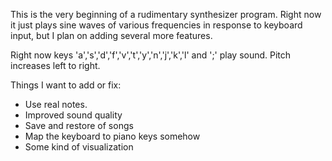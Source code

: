 This is the very beginning of a rudimentary synthesizer program.  Right now it just plays sine waves of various frequencies in response to keyboard input, but I plan on adding several more features.


Right now keys 'a','s','d','f','v','t','y','n','j','k','l' and ';' play sound.  Pitch increases left to right.


Things I want to add or fix:
   * Use real notes.
   * Improved sound quality
   * Save and restore of songs
   * Map the keyboard to piano keys somehow
   * Some kind of visualization
   